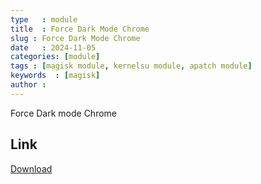 ```yaml
---
type   : module
title  : Force Dark Mode Chrome
slug : Force Dark Mode Chrome
date   : 2024-11-05
categories: [module]
tags : [magisk module, kernelsu module, apatch module]
keywords  : [magisk]
author : 
---
```


Force Dark mode Chrome

## Link
[Download](https://xdaforums.com/attachments/forcedark-zip.5466813/)
